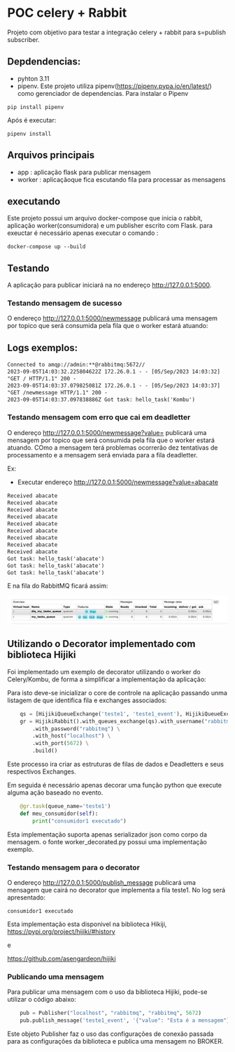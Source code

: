 # POC celery + Rabbit
Projeto com objetivo para testar a integração celery + rabbit para s=publish subscriber.

## Depdendencias:
- pyhton 3.11
- pipenv. Este projeto utiliza pipenv(https://pipenv.pypa.io/en/latest/) como gerenciador de dependencias. 
Para instalar o Pipenv
```shell
pip install pipenv
```

Após é executar:
```shell
pipenv install
```

## Arquivos principais
- app : aplicação flask para publicar mensagem
- worker : aplicaçãoque fica escutando fila para processar as mensagens


## executando
Este projeto possui um arquivo docker-compose que inicia o rabbit, aplicação worker(consumidora) e um publisher escrito com Flask.
para exeuctar é necessário apenas executar o comando :
```shell
docker-compose up --build
```

## Testando

A aplicação para publicar iniciará na no endereço http://127.0.0.1:5000. 
### Testando mensagem de sucesso
O endereço http://127.0.0.1:5000/newmessage publicará uma mensagem por topico que será consumida pela fila que o worker estará atuando:

## Logs exemplos:
```
Connected to amqp://admin:**@rabbitmq:5672//
2023-09-05T14:03:32.225804622Z 172.26.0.1 - - [05/Sep/2023 14:03:32] "GET / HTTP/1.1" 200 -
2023-09-05T14:03:37.079825081Z 172.26.0.1 - - [05/Sep/2023 14:03:37] "GET /newmessage HTTP/1.1" 200 -
2023-09-05T14:03:37.097838886Z Got task: hello_task('Kombu')
```

### Testando mensagem com erro que cai em deadletter
O endereço http://127.0.0.1:5000/newmessage?value=<valor diferente de Kombu> publicará uma mensagem por topico que será consumida pela fila que o worker estará atuando. COmo a mensagem terá problemas ocorrerão dez tentativas de processamento e a mensagem será enviada para a fila deadletter.

Ex: 
- Executar endereço http://127.0.0.1:5000/newmessage?value=abacate

```
Received abacate
Received abacate
Received abacate
Received abacate
Received abacate
Received abacate
Received abacate
Received abacate
Received abacate
Got task: hello_task('abacate')
Got task: hello_task('abacate')
Got task: hello_task('abacate')
```
E na fila do RabbitMQ ficará assim:

![Fila DLQ RabbitMQ](documents/images/dlq-rabbitmq.png "Fila DLQ RabbitMQ")


## Utilizando o Decorator implementado com  biblioteca Hijiki
Foi implementado um exemplo de decorator utilizando o worker do Celery/Kombu, de forma a simplificar a implementação da aplicação:

Para isto deve-se inicializar o core de controle na aplicação passando unma listagem de que identifica fila e exchanges associados:
```python
    qs = [HijikiQueueExchange('teste1', 'teste1_event'), HijikiQueueExchange('teste2', 'teste2_event')]
    gr = HijikiRabbit().with_queues_exchange(qs).with_username("rabbitmq") \
        .with_password("rabbitmq") \
        .with_host("localhost") \
        .with_port(5672) \
        .build()
```
Este processo ira criar as estruturas de filas de dados e Deadletters e seus respectivos Exchanges.

Em seguida é necessário apenas decorar uma função python que execute alguma ação baseado no evento.

```python
    @gr.task(queue_name='teste1')
    def meu_consumidor(self):
        print("consumidor1 executado")
```

Esta implementação suporta apenas serializador json como corpo da mensagem.
o fonte  worker_decorated.py possui uma implementação exemplo.

### Testando mensagem para o decorator
O endereço http://127.0.0.1:5000/publish_message publicará uma mensagem que cairá no decorator que implementa a fila teste1. No log será apresentado:

```
consumidor1 executado
```

Esta implementação esta disponivel na biblioteca Hikiji, 
https://pypi.org/project/hijiki/#history

e 

https://github.com/asengardeon/hijiki

### Publicando uma mensagem
Para publicar uma mensagem com o uso da biblioteca Hijiki, pode-se utilizar o código abaixo:

```python
    pub = Publisher("localhost", "rabbitmq", "rabbitmq", 5672)
    pub.publish_message('teste1_event', '{"value": "Esta é a mensagem"}')
```

Este objeto Publisher faz o uso das configurações de conexão passada para as configurações da biblioteca e publica uma mensagem no BROKER.

